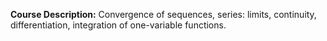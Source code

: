 **Course Description:** Convergence of sequences, series: limits, continuity, differentiation, integration of one-variable functions.